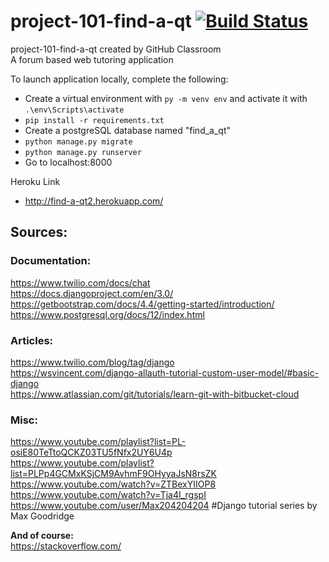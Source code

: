 # project-101-find-a-qt [![Build Status](https://travis-ci.com/uva-cs3240-s20/project-101-find-a-qt.svg?token=u7XZTQtzmqfd5ok7qohJ&branch=master)](https://travis-ci.com/uva-cs3240-s20/project-101-find-a-qt)
project-101-find-a-qt created by GitHub Classroom  
A forum based web tutoring application  

To launch application locally, complete the following:
- Create a virtual environment with `py -m venv env` and activate it with `.\env\Scripts\activate`     
- `pip install -r requirements.txt`
- Create a postgreSQL database named "find_a_qt"
- `python manage.py migrate`
- `python manage.py runserver`
- Go to localhost:8000

Heroku Link
- http://find-a-qt2.herokuapp.com/
## Sources:  
### Documentation:   
https://www.twilio.com/docs/chat  
https://docs.djangoproject.com/en/3.0/   
https://getbootstrap.com/docs/4.4/getting-started/introduction/  
https://www.postgresql.org/docs/12/index.html

### Articles:  
https://www.twilio.com/blog/tag/django  
https://wsvincent.com/django-allauth-tutorial-custom-user-model/#basic-django  
https://www.atlassian.com/git/tutorials/learn-git-with-bitbucket-cloud  

### Misc:  
https://www.youtube.com/playlist?list=PL-osiE80TeTtoQCKZ03TU5fNfx2UY6U4p  
https://www.youtube.com/playlist?list=PLPp4GCMxKSjCM9AvhmF9OHyyaJsN8rsZK  
https://www.youtube.com/watch?v=ZTBexYIIOP8  
https://www.youtube.com/watch?v=Tja4I_rgspI
https://www.youtube.com/user/Max204204204 #Django tutorial series by Max Goodridge

**And of course:**  
https://stackoverflow.com/  
